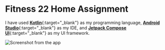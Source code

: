 # Fitness 22 Home Assignment

I have used [**Kotlin**](https://kotlinlang.org/){:target="_blank"} as my programming language, [**Android Studio**](https://developer.android.com/studio){:target="_blank"} as my IDE, and [**Jetpack Compose UI**](https://developer.android.com/compose){:target="_blank"} as my UI framework.

![Screenshot from the app](https://github.com/user-attachments/assets/1ebb7812-7ab5-4b6f-8ab9-8e4fda8d6df0)
